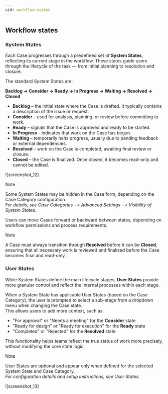 ```yaml
---
uid: workflow-states
---
```


## Workflow states

### System States

Each Case progresses through a predefined set of **System States**, reflecting its current stage in the workflow. These states guide users through the lifecycle of the task — from initial planning to resolution and closure.

The standard System States are:

**Backlog → Consider → Ready → In Progress → Waiting → Resolved → Closed**

- **Backlog** – the initial state where the Case is drafted. It typically contains a description of the issue or request.
- **Consider** – used for analysis, planning, or review before committing to work.
- **Ready** – signals that the Case is approved and ready to be started.
- **In Progress** – indicates that work on the Case has begun.
- **Waiting** – temporarily halts progress, usually due to pending feedback or external dependencies.
- **Resolved** – work on the Case is completed, awaiting final review or closure.
- **Closed** – the Case is finalized. Once closed, it becomes read-only and cannot be edited.

![screenshot_12]

> [!Note]
> Some System States may be hidden in the Case form, depending on the Case Category configuration.  
> *For details, see Case Categories –> Advanced Settings –> Visibility of System States.*

Users can move Cases forward or backward between states, depending on workflow permissions and process requirements.

> [!Note]
> A Case must always transition through **Resolved** before it can be **Closed**, ensuring that all necessary work is reviewed and finalized before the Case becomes final and read-only.


### User States

While System States define the main lifecycle stages, **User States** provide more granular control and reflect the internal processes within each stage.

When a System State has applicable User States (based on the Case Category), the user is prompted to select a sub-stage from a dropdown menu when changing the Case state.  
This allows users to add more context, such as:

- "For approval" or "Needs a meeting" for the **Consider** state  
- "Ready for design" or "Ready for execution" for the **Ready** state  
- "Completed" or "Rejected" for the **Resolved** state

This functionality helps teams reflect the true status of work more precisely, without modifying the core state logic.

> [!Note]
> User States are optional and appear only when defined for the selected System State and Case Category.  
> *For configuration details and setup instructions, see User States.*

![screenshot_13]
